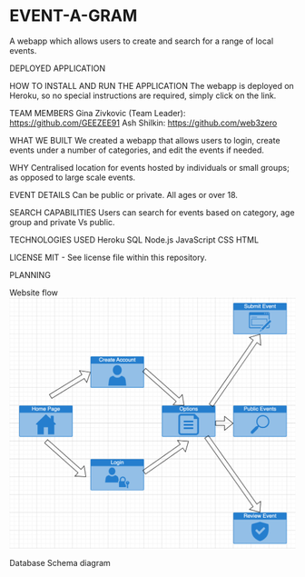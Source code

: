 # EVENT-A-GRAM

A webapp which allows users to create and search for a range of local events.

DEPLOYED APPLICATION


HOW TO INSTALL AND RUN THE APPLICATION
The webapp is deployed on Heroku, so no special instructions are required, simply click on the link. 

TEAM MEMBERS
Gina Zivkovic (Team Leader): https://github.com/GEEZEE91
Ash Shilkin: https://github.com/web3zero

WHAT WE BUILT
We created a webapp that allows users to login, create events under a number of categories, and edit the events if needed.


WHY
Centralised location for events hosted by individuals or small groups; as opposed to large scale events. 


EVENT DETAILS
Can be public or private. All ages or over 18. 


SEARCH CAPABILITIES
Users can search for events based on category, age group and private Vs public. 


TECHNOLOGIES USED
Heroku
SQL
Node.js
JavaScript
CSS
HTML


LICENSE
MIT - See license file within this repository.

PLANNING

Website flow
![Website flow](./public/images/website_flow.png)

Database Schema diagram
